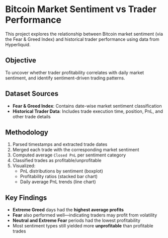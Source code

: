 # Bitcoin Market Sentiment vs Trader Performance

This project explores the relationship between Bitcoin market sentiment (via the Fear & Greed Index) and historical trader performance using data from Hyperliquid.

## Objective
To uncover whether trader profitability correlates with daily market sentiment, and identify sentiment-driven trading patterns.

## Dataset Sources
- **Fear & Greed Index**: Contains date-wise market sentiment classification
- **Historical Trader Data**: Includes trade execution time, position, PnL, and other trade details

## Methodology
1. Parsed timestamps and extracted trade dates
2. Merged each trade with the corresponding market sentiment
3. Computed average `Closed PnL` per sentiment category
4. Classified trades as profitable/unprofitable
5. Visualized:
   - PnL distributions by sentiment (boxplot)
   - Profitability ratios (stacked bar chart)
   - Daily average PnL trends (line chart)

##  Key Findings
- **Extreme Greed** days had the **highest average profits**
- **Fear** also performed well—indicating traders may profit from volatility
- **Neutral and Extreme Fear** periods had the lowest profitability
- Most sentiment types still yielded more **unprofitable** than profitable trades



